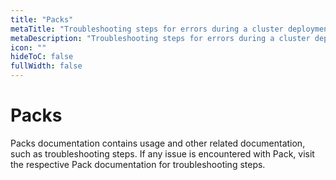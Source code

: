 ```yaml
---
title: "Packs"
metaTitle: "Troubleshooting steps for errors during a cluster deployment"
metaDescription: "Troubleshooting steps for errors during a cluster deployment."
icon: ""
hideToC: false
fullWidth: false
---
```






# Packs

Packs documentation contains usage and other related documentation, such as troubleshooting steps. If any issue is encountered with Pack, visit the respective Pack documentation for troubleshooting steps.

<br />
